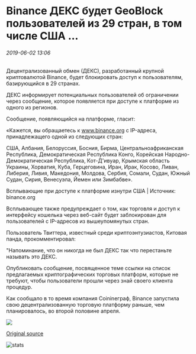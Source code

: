 # Binance ДЕКС будет GeoBlock пользователей из 29 стран, в том числе США ...

###### 2019-06-02 13:06

Децентрализованный обмен (ДЕКС), разработанный крупной криптовалютой Binance, будет блокировать доступ к пользователям, базирующийся в 29 странах.

ДЕКС информирует потенциальных пользователей об ограничении через сообщение, которое появляется при доступе к платформе из одного из регионов.

Сообщение, появляющийся на платформе, гласит:

«Кажется, вы обращаетесь к www.binance.org с IP-адреса, принадлежащего одной из следующих стран:

США, Албания, Белоруссия, Босния, Бирма, Центральноафриканская Республика, Демократическая Республика Конго, Корейская Народно-Демократическая Республика, Кот-Д'ивуар, Крымская область Украины, Хорватия, Куба, Герцеговина, Иран, Ирак, Косово, Ливан, Либерия, Ливия, Македония, Молдова, Сербия, Сомали, Судан, Южный Судан, Сирия, Венесуэла, Йемен или Зимбабве».

Всплывающие при доступе к платформе изнутри США | Источник: binance.org

Всплывающее также предупреждает о том, как торговля и доступ к интерфейсу кошелька через веб-сайт будет заблокирован для пользователей с IP-адресов из вышеупомянутых стран.

Пользователь Твиттера, известный среди криптоэнтузиастов, Китовая панда, прокомментировал:

"Напоминание, что он никогда не был ДЕКС так что перестаньте называть это ДЕКС.

Опубликовать сообщение, посвященное теме ссылки на список предлагаемых криптографических торговых платформ, которые не требуют, чтобы пользователи прошли через знай своего клиента процедур.

Как сообщало в то время компания Coinineграф, Binance запустила свою децентрализованную торговую платформу раньше, чем планировалось, во второй половине апреля.

![](https://s3.cointelegraph.com/storage/uploads/view/db71a8113bd45bc40470d24a09ba149c.png)

[Original source](https://cointelegraph.com/news/binance-dex-will-geoblock-users-from-29-countries-including-the-us)

![stats](https://c.statcounter.com/11760860/0/a89fa40b/1/ "stats")